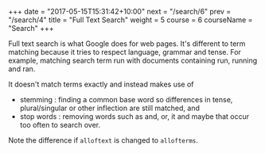 +++
date = "2017-05-15T15:31:42+10:00"
next = "/search/6"
prev = "/search/4"
title = "Full Text Search"
weight = 5
course = 6
courseName = "Search"
+++

Full text search is what Google does for web pages. It's different to term
matching because it tries to respect language, grammar and tense. For example,
matching search term run with documents containing run, running and ran.

It doesn't match terms exactly and instead makes use of

- stemming : finding a common base word so differences in tense, plural/singular
  or other inflection are still matched, and
- stop words : removing words such as and, or, it and maybe that occur too often
  to search over.

Note the difference if `alloftext` is changed to `allofterms`.

<!---Full text search with `alloftext` removes the stop word AAA and matches BBB with BBBing.  While term searching with `allofterms` matches only strings that contain each word in the search.-->
